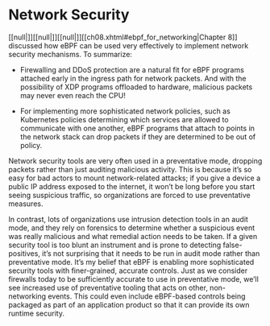 # Network Security

[[null|]][[null|]][[null|]][[ch08.xhtml#ebpf_for_networking|Chapter 8]] discussed how eBPF can be used very effectively to implement network security mechanisms. To summarize:

*   Firewalling and DDoS protection are a natural fit for eBPF programs attached early in the ingress path for network packets. And with the possibility of XDP programs offloaded to hardware, malicious packets may never even reach the CPU!
    
*   For implementing more sophisticated network policies, such as Kubernetes policies determining which services are allowed to communicate with one another, eBPF programs that attach to points in the network stack can drop packets if they are determined to be out of policy.
    

Network security tools are very often used in a preventative mode, dropping packets rather than just auditing malicious activity. This is because it’s so easy for bad actors to mount network-related attacks; if you give a device a public IP address exposed to the internet, it won’t be long before you start seeing suspicious traffic, so organizations are forced to use preventative measures.

In contrast, lots of organizations use intrusion detection tools in an audit mode, and they rely on forensics to determine whether a suspicious event was really malicious and what remedial action needs to be taken. If a given security tool is too blunt an instrument and is prone to detecting false-positives, it’s not surprising that it needs to be run in audit mode rather than preventative mode. It’s my belief that eBPF is enabling more sophisticated security tools with finer-grained, accurate controls. Just as we consider firewalls today to be sufficiently accurate to use in preventative mode, we’ll see increased use of preventative tooling that acts on other, non-networking events. This could even include eBPF-based controls being packaged as part of an application product so that it can provide its own runtime security.